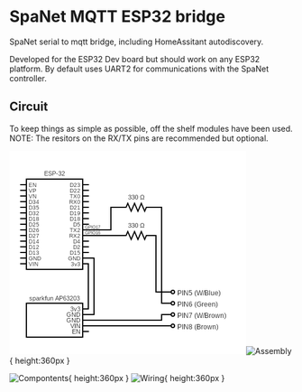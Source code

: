 # SpaNet MQTT ESP32 bridge

SpaNet serial to mqtt bridge, including HomeAssitant autodiscovery.

Developed for the ESP32 Dev board but should work on any ESP32 platform. By default uses UART2 for communications with the SpaNet controller.

## Circuit
To keep things as simple as possible, off the shelf modules have been used.  
NOTE: The resitors on the RX/TX pins are recommended but optional.  


![Circuit](circuit/circuit.png)![Assembly](images/board.png){ height:360px }

 ![Compontents](images/disassembled.png){ height:360px } ![Wiring](images/wiring.png){ height:360px }
